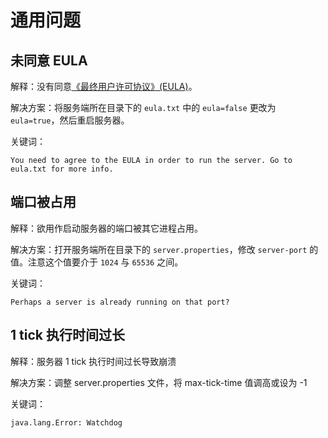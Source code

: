 # 通用问题

## 未同意 EULA

解释：没有同意[《最终用户许可协议》(EULA)](https://www.minecraft.net/zh-hans/eula)。

解决方案：将服务端所在目录下的 `eula.txt` 中的 `eula=false` 更改为 `eula=true`，然后重启服务器。

关键词：

```
You need to agree to the EULA in order to run the server. Go to eula.txt for more info.
```

## 端口被占用

解释：欲用作启动服务器的端口被其它进程占用。

解决方案：打开服务端所在目录下的 `server.properties`，修改 `server-port` 的值。注意这个值要介于 `1024` 与 `65536` 之间。

关键词：

```
Perhaps a server is already running on that port?
```

## 1 tick 执行时间过长

解释：服务器 1 tick 执行时间过长导致崩溃

解决方案：调整 server.properties 文件，将 max-tick-time 值调高或设为 -1

关键词：

```
java.lang.Error: Watchdog
```
